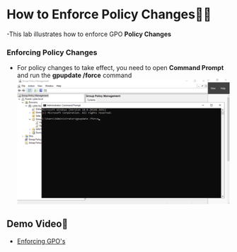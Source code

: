 # How to Enforce Policy Changes👮‍♂️
-This lab illustrates how to enforce GPO **Policy Changes**
### Enforcing Policy Changes
- For policy changes to take effect, you need to open **Command Prompt** and run the **gpupdate /force** command
![Loom Screenshot 2025-06-06 at 08 47 04](gpupdate1.png)

## Demo Video🎥
- [Enforcing GPO's](https://www.loom.com/share/9e75ad6283b648f1a486e30b2b3dd31e?sid=f382fe8a-4d12-4dca-8c89-01178ad66035)
